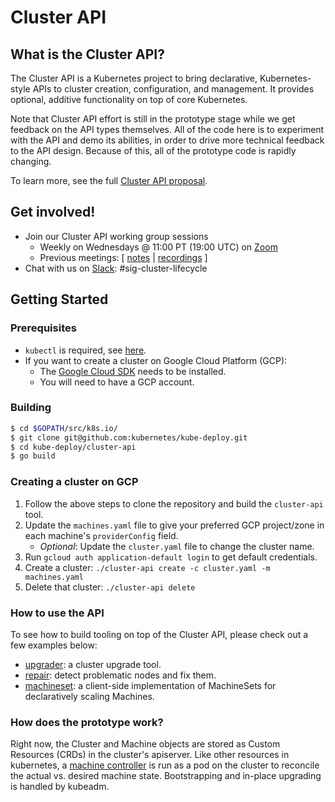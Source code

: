 # Cluster API
## What is the Cluster API?

The Cluster API is a Kubernetes project to bring declarative, Kubernetes-style
APIs to cluster creation, configuration, and management. It provides optional,
additive functionality on top of core Kubernetes.

Note that Cluster API effort is still in the prototype stage while we get
feedback on the API types themselves. All of the code here is to experiment with
the API and demo its abilities, in order to drive more technical feedback to the
API design. Because of this, all of the prototype code is rapidly changing.

To learn more, see the full [Cluster API proposal][proposal].

## Get involved!

* Join our Cluster API working group sessions
  * Weekly on Wednesdays @ 11:00 PT (19:00 UTC) on [Zoom][zoomMeeting]
  * Previous meetings: \[ [notes][notes] | [recordings][recordings] \]
* Chat with us on [Slack](http://slack.k8s.io/): #sig-cluster-lifecycle

## Getting Started
### Prerequisites

* `kubectl` is required, see [here](http://kubernetes.io/docs/user-guide/prereqs/).
* If you want to create a cluster on Google Cloud Platform (GCP):
  * The [Google Cloud SDK][gcpSDK] needs to be installed.
  * You will need to have a GCP account.

### Building

```bash
$ cd $GOPATH/src/k8s.io/
$ git clone git@github.com:kubernetes/kube-deploy.git
$ cd kube-deploy/cluster-api
$ go build
```

### Creating a cluster on GCP

1. Follow the above steps to clone the repository and build the `cluster-api` tool.
2. Update the `machines.yaml` file to give your preferred GCP project/zone in
each machine's `providerConfig` field.
   - *Optional*: Update the `cluster.yaml` file to change the cluster name.
3. Run `gcloud auth application-default login` to get default credentials.
4. Create a cluster: `./cluster-api create -c cluster.yaml -m machines.yaml`
5. Delete that cluster: `./cluster-api delete`

### How to use the API

To see how to build tooling on top of the Cluster API, please check out a few examples below:

* [upgrader](upgrader/README.md): a cluster upgrade tool.
* [repair](repair/README.md): detect problematic nodes and fix them.
* [machineset](examples/machineset/README.md): a client-side implementation of MachineSets for declaratively scaling Machines.

### How does the prototype work?

Right now, the Cluster and Machine objects are stored as Custom Resources (CRDs)
in the cluster's apiserver.  Like other resources in kubernetes, a [machine
controller](machine-controller/README.md) is run as a pod on the cluster to
reconcile the actual vs. desired machine state. Bootstrapping and in-place
upgrading is handled by kubeadm.

[proposal]: https://docs.google.com/document/d/1G2sqUQlOYsYX6w1qj0RReffaGXH4ig2rl3zsIzEFCGY/edit#
[notes]: https://docs.google.com/document/d/16ils69KImmE94RlmzjWDrkmFZysgB2J4lGnYMRN89WM/edit#heading=h.xqb69epnpv
[recordings]: https://www.youtube.com/watch?v=I9764DRBKLI&list=PL69nYSiGNLP29D0nYgAGWt1ZFqS9Z7lw4
[gcpSDK]: https://cloud.google.com/sdk/downloads
[zoomMeeting]: https://zoom.us/j/166836624
